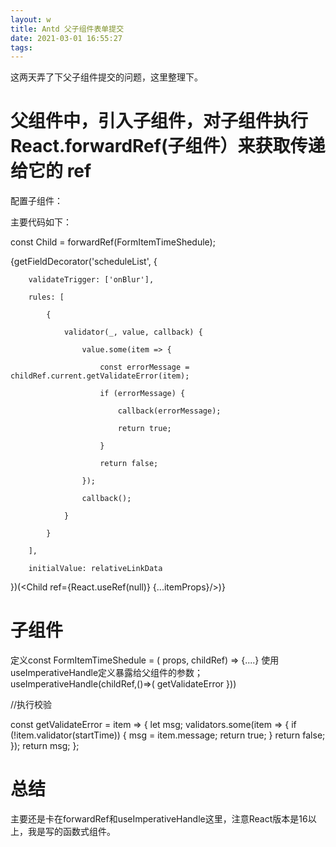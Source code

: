 ```yaml
---
layout: w
title: Antd 父子组件表单提交
date: 2021-03-01 16:55:27
tags:
---
```

这两天弄了下父子组件提交的问题，这里整理下。

父组件中，引入子组件，对子组件执行React.forwardRef(子组件）来获取传递给它的 ref
=============

配置子组件：<Child ref={React.useRef(null)} />

主要代码如下：

const Child = forwardRef(FormItemTimeShedule);

{getFieldDecorator('scheduleList', {

        validateTrigger: ['onBlur'],

        rules: [

            {

                validator(_, value, callback) {

                    value.some(item => {

                        const errorMessage = childRef.current.getValidateError(item);

                        if (errorMessage) {

                            callback(errorMessage);

                            return true;

                        }

                        return false;

                    });

                    callback();

                }

            }

        ],

        initialValue: relativeLinkData

})(<Child ref={React.useRef(null)} {...itemProps}/>)}

子组件
=============

定义const FormItemTimeShedule = ( props, childRef) => {....}
使用useImperativeHandle定义暴露给父组件的参数；
  useImperativeHandle(childRef,()=>(
    getValidateError
  }))

//执行校验

const getValidateError = item => {
    let msg;
    validators.some(item => {
        if (!item.validator(startTime)) {
            msg = item.message;
            return true;
        }
        return false;
    });
    return msg;
};

总结
=============

主要还是卡在forwardRef和useImperativeHandle这里，注意React版本是16以上，我是写的函数式组件。